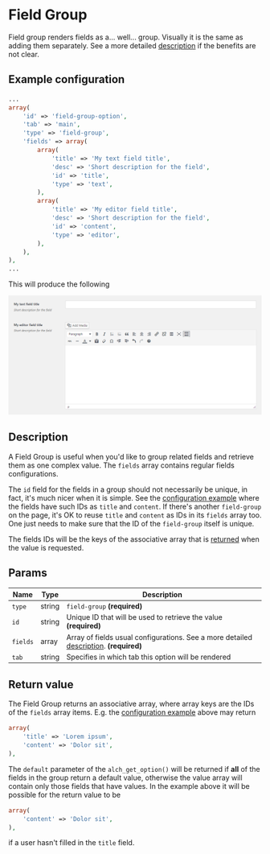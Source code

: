 # Field Group

Field group renders fields as a... well... group. Visually it is the same as adding them separately. See a more detailed [description](#description) if the benefits are not clear.
 
## Example configuration

```php
...
array(
    'id' => 'field-group-option',
    'tab' => 'main',
    'type' => 'field-group',
    'fields' => array(
        array(
            'title' => 'My text field title',
            'desc' => 'Short description for the field',
            'id' => 'title',
            'type' => 'text',
        ),
        array(
            'title' => 'My editor field title',
            'desc' => 'Short description for the field',
            'id' => 'content',
            'type' => 'editor',
        ),
    ),
),
...
```

This will produce the following

![](../assets/field-group.png)

## Description

A Field Group is useful when you'd like to group related fields and retrieve them as one complex value. The `fields` array contains regular fields configurations.

The `id` field for the fields in a group should not necessarily be unique, in fact, it's much nicer when it is simple. See the [configuration example](#example-configuration) where the fields have such IDs as `title` and `content`. If there's another `field-group` on the page, it's OK to reuse `title` and `content` as IDs in its `fields` array too. One just needs to make sure that the ID of the `field-group` itself is unique.

The fields IDs will be the keys of the associative array that is [returned](#return-value) when the value is requested.

## Params

| Name | Type | Description |
| --- | --- | --- |
| `type` | string | `field-group` **(required)**
| `id` | string | Unique ID that will be used to retrieve the value **(required)**
| `fields` | array | Array of fields usual configurations. See a more detailed [description](#description). **(required)**
| `tab` | string | Specifies in which tab this option will be rendered

## Return value

The Field Group returns an associative array, where array keys are the IDs of the `fields` array items. E.g. the [configuration example](#example-configuration) above may return

```php
array(
    'title' => 'Lorem ipsum',
    'content' => 'Dolor sit',
),
```

The `default` parameter of the `alch_get_option()` will be returned if **all** of the fields in the group return a default value, otherwise the value array will contain only those fields that have values. In the example above it will be possible for the return value to be

```php
array(
    'content' => 'Dolor sit',
),
```

if a user hasn't filled in the `title` field.